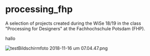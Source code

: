 # processing_fhp
A selection of projects created during the WiSe 18/19 in the class "Processing for Designers" at the Fachhochschule Potsdam (FHP).


hallo

![test](/https://github.com/annameide/processing_fhp/tree/master/inspirativ/to/img.jpg)Bildschirmfoto 2018-11-16 um 07.04.47.png
